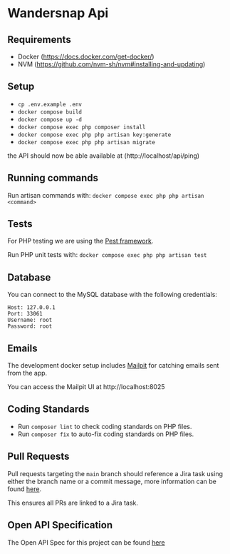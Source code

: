 # Wandersnap Api

## Requirements

-   Docker (https://docs.docker.com/get-docker/)
-   NVM (https://github.com/nvm-sh/nvm#installing-and-updating)

## Setup

-   `cp .env.example .env`
-   `docker compose build`
-   `docker compose up -d`
-   `docker compose exec php composer install`
-   `docker compose exec php php artisan key:generate`
-   `docker compose exec php php artisan migrate`

the API should now be able available at (http://localhost/api/ping)

## Running commands

Run artisan commands with: `docker compose exec php php artisan <command>`

## Tests

For PHP testing we are using the [Pest framework](https://pestphp.com/).

Run PHP unit tests with: `docker compose exec php php artisan test`

## Database

You can connect to the MySQL database with the following credentials:

```
Host: 127.0.0.1
Port: 33061
Username: root
Password: root
```

## Emails

The development docker setup includes [Mailpit](https://github.com/axllent/mailpit) for catching emails sent from the app.

You can access the Mailpit UI at http://localhost:8025

## Coding Standards

-   Run `composer lint` to check coding standards on PHP files.
-   Run `composer fix` to auto-fix coding standards on PHP files.

## Pull Requests

Pull requests targeting the `main` branch should reference a Jira task using either the branch name or a commit message, more information can be found [here](https://support.atlassian.com/jira-software-cloud/docs/reference-issues-in-your-development-work/).

This ensures all PRs are linked to a Jira task.

## Open API Specification

The Open API Spec for this project can be found [here](https://github.com/JumpTwentyFour/wandersnap-api-documentation)
